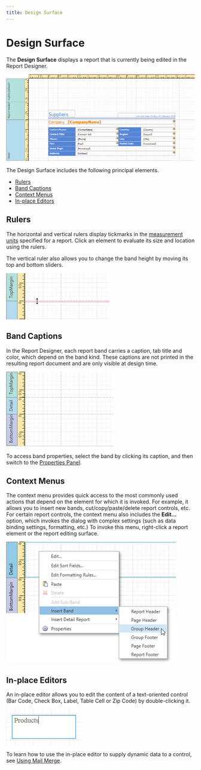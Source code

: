 ```yaml
---
title: Design Surface
---
```

# Design Surface
The **Design Surface** displays a report that is currently being edited in the Report Designer.

![WPFDesigner_DesignSurface](../../../../images/Img122002.png)

The Design Surface includes the following principal elements.
* [Rulers](#rulers)
* [Band Captions](#bandcaptions)
* [Context Menus](#contextmenus)
* [In-place Editors](#inplaceeditors)

<a name="rulers"/>

## Rulers
The horizontal and vertical rulers display tickmarks in the [measurement units](../../../../../interface-elements-for-desktop/articles/report-designer/report-designer-for-wpf/creating-reports/basic-operations/change-measurement-units-of-a-report.md) specified for a report. Click an element to evaluate its size and location using the rulers.

The vertical ruler also allows you to change the band height by moving its top and bottom sliders.

![WPFDesigner_VerticalRuler](../../../../images/Img123022.png)

<a name="bandcaptions"/>

## Band Captions
In the Report Designer, each report band carries a caption, tab title and color, which depend on the band kind. These captions are not printed in the resulting report document and are only visible at design time.

![WPFDesigner_BandCaptions](../../../../images/Img123023.png)

To access band properties, select the band by clicking its caption, and then switch to the [Properties Panel](../../../../../interface-elements-for-desktop/articles/report-designer/report-designer-for-wpf/interface-elements/properties-panel.md).

<a name="contextmenus"/>

## Context Menus
The context menu provides quick access to the most commonly used actions that depend on the element for which it is invoked. For example, it allows you to insert new bands, cut/copy/paste/delete report controls, etc. For certain report controls, the context menu also includes the **Edit...** option, which invokes the dialog with complex settings (such as data binding settings, formatting, etc.) To invoke this menu, right-click a report element or the report editing surface.

![WPFDesigner_ContextMenu](../../../../images/Img123025.png)

<a name="inplaceeditors"/>

## In-place Editors
An in-place editor allows you to edit the content of a text-oriented control (Bar Code, Check Box, Label, Table Cell or Zip Code) by double-clicking it.

![WPFDesigner_InPlaceEditor](../../../../images/Img123028.png)

To learn how to use the in-place editor to supply dynamic data to a control, see [Using Mail Merge](../../../../../interface-elements-for-desktop/articles/report-designer/report-designer-for-wpf/creating-reports/providing-data/using-mail-merge.md).